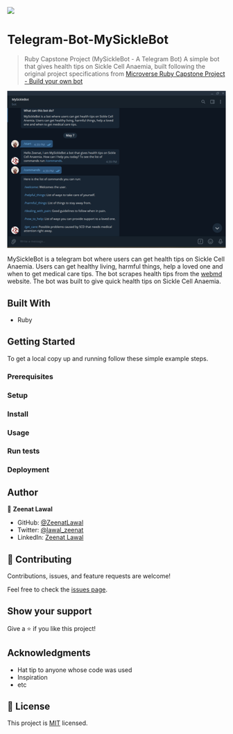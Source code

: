 ![](https://img.shields.io/badge/Microverse-blueviolet)

# Telegram-Bot-MySickleBot

> Ruby Capstone Project (MySickleBot - A Telegram Bot)
 A simple bot that gives health tips on Sickle Cell Anaemia, built following the original project specifications from [Microverse Ruby Capstone Project - Build your own bot](https://www.notion.so/Build-your-own-bot-ebd0d7ac5da240e5987720bdc83f38fa)

![screenshot](Screenshot.png)

MySickleBot is a telegram bot where users can get health tips on Sickle Cell Anaemia. Users can get healthy living, harmful things, help a loved one and when to get medical care tips. The bot scrapes health tips from the [webmd](https://www.webmd.com/a-to-z-guides/living-with-sickle-cell) website. The bot was built to give quick health tips on Sickle Cell Anaemia.

## Built With

- Ruby


## Getting Started

To get a local copy up and running follow these simple example steps.

### Prerequisites

### Setup

### Install

### Usage

### Run tests

### Deployment



## Author

👤 **Zeenat Lawal**

- GitHub: [@ZeenatLawal](https://github.com/ZeenatLawal)
- Twitter: [@lawal_zeenat](https://twitter.com/lawal_zeenat)
- LinkedIn: [Zeenat Lawal](https://www.linkedin.com/in/zeenatlawal/)

## 🤝 Contributing

Contributions, issues, and feature requests are welcome!

Feel free to check the [issues page](https://github.com/ZeenatLawal/Telegram-Bot-MySickleBot/issues/).

## Show your support

Give a ⭐️ if you like this project!

## Acknowledgments

- Hat tip to anyone whose code was used
- Inspiration
- etc

## 📝 License

This project is [MIT](https://github.com/git/git-scm.com/blob/main/MIT-LICENSE.txt) licensed.